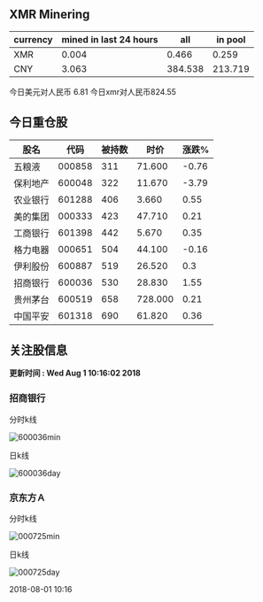 ## XMR Minering

|currency|mined in last 24 hours|all|in pool|
|---|---|---|---|
|XMR|0.004|0.466|0.259|
|CNY|3.063|384.538|213.719|

今日美元对人民币 6.81	今日xmr对人民币824.55


## 今日重仓股 

|股名|代码|被持数|时价|涨跌%|
|---|---|---|---|---|
|五粮液|000858|311|71.600|-0.76|
|保利地产|600048|322|11.670|-3.79|
|农业银行|601288|406|3.660|0.55|
|美的集团|000333|423|47.710|0.21|
|工商银行|601398|442|5.670|0.35|
|格力电器|000651|504|44.100|-0.16|
|伊利股份|600887|519|26.520|0.3|
|招商银行|600036|530|28.830|1.55|
|贵州茅台|600519|658|728.000|0.21|
|中国平安|601318|690|61.820|0.36|

## 关注股信息
**更新时间 : Wed Aug  1 10:16:02 2018**
### 招商银行 
分时k线

![600036min](http://image.sinajs.cn/newchart/min/n/sh600036.gif)

日k线

![600036day](http://image.sinajs.cn/newchart/daily/n/sh600036.gif)

### 京东方Ａ 
分时k线

![000725min](http://image.sinajs.cn/newchart/min/n/sz000725.gif)

日k线

![000725day](http://image.sinajs.cn/newchart/daily/n/sz000725.gif)

2018-08-01 10:16